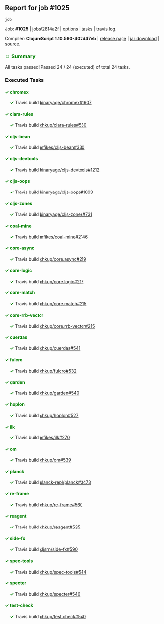 ## Report for job #1025
```
job
```


Job: **#1025** | [jobs/2814a2f](https://github.com/cljs-oss/canary/commit/2814a2fbcbbd4e277cae188b4deece6749b428c6) | [options](options.edn) | [tasks](tasks.edn) | [travis log](https://travis-ci.org/cljs-oss/canary/builds/561602394).

Compiler: **ClojureScript 1.10.560-402d47eb** | [release page](https://github.com/cljs-oss/canary/releases/tag/r1.10.560-402d47eb) | [jar download](https://github.com/cljs-oss/canary/releases/download/r1.10.560-402d47eb/clojurescript-1.10.560-402d47eb.jar) | [source](https://github.com/clojure/clojurescript/commit/402d47eb12b8fe5614f244dcf1ed300140e9bf51).

### <b style='color:green'>☺ Summary</b>

All tasks passed! Passed 24 / 24 (executed) of total 24 tasks.

### Executed Tasks

#### <b style='color:green'>&#x2713; chromex</b>
&nbsp;&nbsp;&nbsp;&nbsp;<b style='color:green'>&#x2713;</b> Travis build [binaryage/chromex#1607](https://travis-ci.org/binaryage/chromex/builds/561602764)<br>

#### <b style='color:green'>&#x2713; clara-rules</b>
&nbsp;&nbsp;&nbsp;&nbsp;<b style='color:green'>&#x2713;</b> Travis build [chkup/clara-rules#530](https://travis-ci.org/chkup/clara-rules/builds/561602773)<br>

#### <b style='color:green'>&#x2713; cljs-bean</b>
&nbsp;&nbsp;&nbsp;&nbsp;<b style='color:green'>&#x2713;</b> Travis build [mfikes/cljs-bean#330](https://travis-ci.org/mfikes/cljs-bean/builds/561602777)<br>

#### <b style='color:green'>&#x2713; cljs-devtools</b>
&nbsp;&nbsp;&nbsp;&nbsp;<b style='color:green'>&#x2713;</b> Travis build [binaryage/cljs-devtools#1212](https://travis-ci.org/binaryage/cljs-devtools/builds/561602779)<br>

#### <b style='color:green'>&#x2713; cljs-oops</b>
&nbsp;&nbsp;&nbsp;&nbsp;<b style='color:green'>&#x2713;</b> Travis build [binaryage/cljs-oops#1099](https://travis-ci.org/binaryage/cljs-oops/builds/561602781)<br>

#### <b style='color:green'>&#x2713; cljs-zones</b>
&nbsp;&nbsp;&nbsp;&nbsp;<b style='color:green'>&#x2713;</b> Travis build [binaryage/cljs-zones#731](https://travis-ci.org/binaryage/cljs-zones/builds/561602783)<br>

#### <b style='color:green'>&#x2713; coal-mine</b>
&nbsp;&nbsp;&nbsp;&nbsp;<b style='color:green'>&#x2713;</b> Travis build [mfikes/coal-mine#2146](https://travis-ci.org/mfikes/coal-mine/builds/561602785)<br>

#### <b style='color:green'>&#x2713; core-async</b>
&nbsp;&nbsp;&nbsp;&nbsp;<b style='color:green'>&#x2713;</b> Travis build [chkup/core.async#219](https://travis-ci.org/chkup/core.async/builds/561602791)<br>

#### <b style='color:green'>&#x2713; core-logic</b>
&nbsp;&nbsp;&nbsp;&nbsp;<b style='color:green'>&#x2713;</b> Travis build [chkup/core.logic#217](https://travis-ci.org/chkup/core.logic/builds/561602798)<br>

#### <b style='color:green'>&#x2713; core-match</b>
&nbsp;&nbsp;&nbsp;&nbsp;<b style='color:green'>&#x2713;</b> Travis build [chkup/core.match#215](https://travis-ci.org/chkup/core.match/builds/561602800)<br>

#### <b style='color:green'>&#x2713; core-rrb-vector</b>
&nbsp;&nbsp;&nbsp;&nbsp;<b style='color:green'>&#x2713;</b> Travis build [chkup/core.rrb-vector#215](https://travis-ci.org/chkup/core.rrb-vector/builds/561602807)<br>

#### <b style='color:green'>&#x2713; cuerdas</b>
&nbsp;&nbsp;&nbsp;&nbsp;<b style='color:green'>&#x2713;</b> Travis build [chkup/cuerdas#541](https://travis-ci.org/chkup/cuerdas/builds/561602809)<br>

#### <b style='color:green'>&#x2713; fulcro</b>
&nbsp;&nbsp;&nbsp;&nbsp;<b style='color:green'>&#x2713;</b> Travis build [chkup/fulcro#532](https://travis-ci.org/chkup/fulcro/builds/561602823)<br>

#### <b style='color:green'>&#x2713; garden</b>
&nbsp;&nbsp;&nbsp;&nbsp;<b style='color:green'>&#x2713;</b> Travis build [chkup/garden#540](https://travis-ci.org/chkup/garden/builds/561602811)<br>

#### <b style='color:green'>&#x2713; hoplon</b>
&nbsp;&nbsp;&nbsp;&nbsp;<b style='color:green'>&#x2713;</b> Travis build [chkup/hoplon#527](https://travis-ci.org/chkup/hoplon/builds/561602815)<br>

#### <b style='color:green'>&#x2713; ilk</b>
&nbsp;&nbsp;&nbsp;&nbsp;<b style='color:green'>&#x2713;</b> Travis build [mfikes/ilk#270](https://travis-ci.org/mfikes/ilk/builds/561602929)<br>

#### <b style='color:green'>&#x2713; om</b>
&nbsp;&nbsp;&nbsp;&nbsp;<b style='color:green'>&#x2713;</b> Travis build [chkup/om#539](https://travis-ci.org/chkup/om/builds/561602890)<br>

#### <b style='color:green'>&#x2713; planck</b>
&nbsp;&nbsp;&nbsp;&nbsp;<b style='color:green'>&#x2713;</b> Travis build [planck-repl/planck#3473](https://travis-ci.org/planck-repl/planck/builds/561602983)<br>

#### <b style='color:green'>&#x2713; re-frame</b>
&nbsp;&nbsp;&nbsp;&nbsp;<b style='color:green'>&#x2713;</b> Travis build [chkup/re-frame#560](https://travis-ci.org/chkup/re-frame/builds/561602977)<br>

#### <b style='color:green'>&#x2713; reagent</b>
&nbsp;&nbsp;&nbsp;&nbsp;<b style='color:green'>&#x2713;</b> Travis build [chkup/reagent#535](https://travis-ci.org/chkup/reagent/builds/561602979)<br>

#### <b style='color:green'>&#x2713; side-fx</b>
&nbsp;&nbsp;&nbsp;&nbsp;<b style='color:green'>&#x2713;</b> Travis build [cljsrn/side-fx#590](https://travis-ci.org/cljsrn/side-fx/builds/561602985)<br>

#### <b style='color:green'>&#x2713; spec-tools</b>
&nbsp;&nbsp;&nbsp;&nbsp;<b style='color:green'>&#x2713;</b> Travis build [chkup/spec-tools#544](https://travis-ci.org/chkup/spec-tools/builds/561602989)<br>

#### <b style='color:green'>&#x2713; specter</b>
&nbsp;&nbsp;&nbsp;&nbsp;<b style='color:green'>&#x2713;</b> Travis build [chkup/specter#546](https://travis-ci.org/chkup/specter/builds/561602987)<br>

#### <b style='color:green'>&#x2713; test-check</b>
&nbsp;&nbsp;&nbsp;&nbsp;<b style='color:green'>&#x2713;</b> Travis build [chkup/test.check#540](https://travis-ci.org/chkup/test.check/builds/561602994)<br>